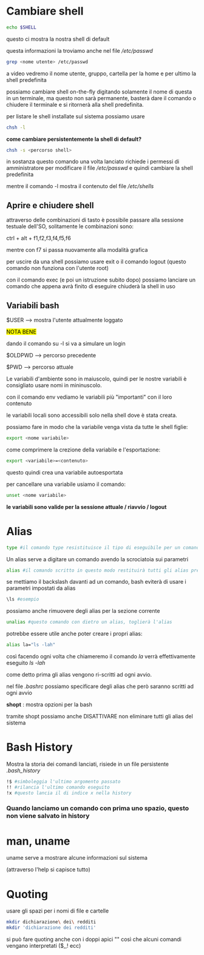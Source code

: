 # Cambiare shell

```bash
echo $SHELL
```

questo ci mostra la nostra shell di default

questa informazioni la troviamo anche nel file */etc/passwd*

```bash
grep <nome utente> /etc/passwd
```

a video vedremo il nome utente, gruppo, cartella per la home e per ultimo la shell predefinita

possiamo cambiare shell on-the-fly digitando solamente il nome di questa in un terminale, ma questo non sarà permanente, basterà dare il comando <exit> o chiudere il terminale e si ritornerà alla shell predefinita.

per listare le shell installate sul sistema possiamo usare 

```bash
chsh -l  
```

**come cambiare persistentemente la shell di default?**

```bash
chsh -s <percorso shell>
```

in sostanza questo comando una volta lanciato richiede i permessi di amministratore per modificare il file */etc/passwd* e quindi cambiare la shell predefinita

mentre il comando -l mostra il contenuto del file */etc/shells*

## Aprire e chiudere shell

attraverso delle combinazioni di tasto è possibile passare alla sessione testuale dell'SO, solitamente le combinazioni sono:

ctrl + alt + f1,f2,f3,f4,f5,f6

mentre con f7 si passa nuovamente alla modalità grafica

per uscire da una shell possiamo usare exit o il comando logout (questo comando non funziona con l'utente root)

con il comando exec (e poi un istruzione subito dopo) possiamo lanciare un comando che appena avrà finito di eseguire chiuderà la shell in uso

## Variabili bash

$USER --> mostra l'utente attualmente loggato

<mark>NOTA BENE</mark>

dando il comando su -l <nome utente> si va a simulare un login

$OLDPWD --> percorso precedente

$PWD --> percorso attuale 

Le variabili d'ambiente sono in maiuscolo, quindi per le nostre variabili è consigliato usare nomi in mininuscolo.

con il comando env vediamo le variabili più "importanti" con il loro contenuto

le variabili locali sono accessibili solo nella shell dove è stata creata.

possiamo fare in modo che la variabile venga vista da tutte le shell figlie:

```bash
export <nome variabile>
```

come comprimere la crezione della variabile e l'esportazione:

```bash
export <variabile>=<contenuto>
```

questo quindi crea una variabile autoesportata

per cancellare una variabile usiamo il comando:

```bash
unset <nome variabile>
```

**le variabili sono valide per la sessione attuale / riavvio / logout**



# Alias

```bash
type #il comando type resistituisce il tipo di eseguibile per un comando
```

Un alias serve a digitare un comando avendo la scrociatoia sui  parametri

```bash
alias #il comando scritto in questo modo restituirà tutti gli alias presenti sul sistema
```

se mettiamo il backslash davanti ad un comando, bash eviterà di usare i parametri impostati da alias

```bash
\ls #esempio
```

possiamo anche rimuovere degli alias per la sezione corrente

```bash
unalias #questo comando con dietro un alias, toglierà l'alias
```

potrebbe essere utile anche poter creare i propri alias:

```bash
alias la="ls -lah"
```

così facendo ogni volta che chiameremo il comando *la* verrà effettivamente eseguito *ls -lah*



come detto prima gli alias vengono ri-scritti ad ogni avvio.

nel file *.bashrc* possiamo specificare degli alias che però saranno scritti ad ogni avvio



**shopt** : mostra opzioni per la bash

tramite shopt possiamo anche DISATTIVARE non eliminare tutti gli alias del sistema



# Bash History

Mostra la storia dei comandi lanciati, risiede in un file persistente *.bash_history*

```bash
!$ #simboleggia l'ultimo argomento passato
!! #rilancia l'ultimo comando eseguito
!x #questo lancia il di indice x nella history
```

### Quando lanciamo un comando con prima uno spazio, questo non viene salvato in history



# man, uname

uname serve a mostrare alcune informazioni sul sistema

(attraverso l'help si capisce tutto)



# Quoting

usare gli spazi per i nomi di file e cartelle

```bash
mkdir dichiarazione\ dei\ redditi
mkdir 'dichiarazione dei redditi'
```

si può fare quoting anche con i doppi apici "" così che alcuni comandi vengano interpretati ($,\,! ecc)
